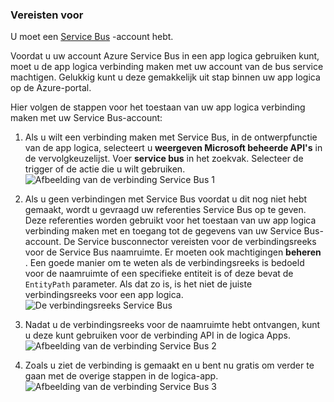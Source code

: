 ### <a name="prerequisites"></a>Vereisten voor

U moet een [Service Bus](https://azure.microsoft.com/services/service-bus/) -account hebt.  

Voordat u uw account Azure Service Bus in een app logica gebruiken kunt, moet u de app logica verbinding maken met uw account van de bus service machtigen. Gelukkig kunt u deze gemakkelijk uit stap binnen uw app logica op de Azure-portal.  

Hier volgen de stappen voor het toestaan van uw app logica verbinding maken met uw Service Bus-account:  

1. Als u wilt een verbinding maken met Service Bus, in de ontwerpfunctie van de app logica, selecteert u **weergeven Microsoft beheerde API's** in de vervolgkeuzelijst. Voer **service bus** in het zoekvak. Selecteer de trigger of de actie die u wilt gebruiken.  
    ![Afbeelding van de verbinding Service Bus 1](./media/connectors-create-api-servicebus/servicebus-1.png)  

2. Als u geen verbindingen met Service Bus voordat u dit nog niet hebt gemaakt, wordt u gevraagd uw referenties Service Bus op te geven. Deze referenties worden gebruikt voor het toestaan van uw app logica verbinding maken met en toegang tot de gegevens van uw Service Bus-account. De Service busconnector vereisten voor de verbindingsreeks voor de Service Bus naamruimte. Er moeten ook machtigingen **beheren** . Een goede manier om te weten als de verbindingsreeks is bedoeld voor de naamruimte of een specifieke entiteit is of deze bevat de `EntityPath` parameter. Als dat zo is, is het niet de juiste verbindingsreeks voor een app logica.  
    ![De verbindingsreeks Service Bus](./media/connectors-create-api-servicebus/connectionstring.png)

1. Nadat u de verbindingsreeks voor de naamruimte hebt ontvangen, kunt u deze kunt gebruiken voor de verbinding API in de logica Apps.  
    ![Afbeelding van de verbinding Service Bus 2](./media/connectors-create-api-servicebus/servicebus-2.png)  

3. Zoals u ziet de verbinding is gemaakt en u bent nu gratis om verder te gaan met de overige stappen in de logica-app.  
    ![Afbeelding van de verbinding Service Bus 3](./media/connectors-create-api-servicebus/servicebus-3.png)   
